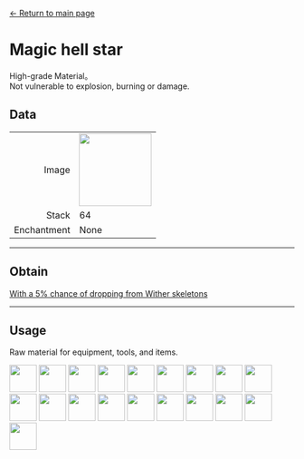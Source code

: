 [← Return to main page](../)
# Magic hell star
High-grade Material。  
Not vulnerable to explosion, burning or damage.

## Data
<table>
    <tr><td align="end">Image</td><td><img src="https://i.imgur.com/IWZz8YM.png" width="128"/></td></tr>
    <tr><td align="end">Stack</td><td>64</td></tr>
    <tr><td align="end">Enchantment</td><td>None</td></tr>
</table>

---

## Obtain
[With a 5% chance of dropping from Wither skeletons](https://minecraft.fandom.com/wiki/Wither_Skeleton)

---

## Usage
Raw material for equipment, tools, and items.

<a href="land_flying_device.md"><img src="https://i.imgur.com/sMykckD.png" width="48"/></a>
<a href="land_flying_device.md"><img src="https://i.imgur.com/eKWcQ5V.png" width="48"/></a>
<a href="transfer.md"><img src="https://i.imgur.com/zWMjq19.png" width="48"/></a>
<a href="back.md"><img src="https://i.imgur.com/R3EtEh7.png" width="48"/></a>
<a href="random_transfer.md"><img src="https://i.imgur.com/xv4Ph4E.png" width="48"/></a>
<a href="pickaxe.md"><img src="https://i.imgur.com/JNU7eKp.png" width="48"/></a>
<a href="axe.md"><img src="https://i.imgur.com/Cj6g0bi.png" width="48"/></a>
<a href="bow.md"><img src="https://i.imgur.com/4Nnxagh.gif" width="48"/></a>
<a href="crossbow.md"><img src="https://i.imgur.com/uEMNcv4.gif" width="48"/></a>
<a href="sword.md"><img src="https://i.imgur.com/yIzgPwQ.png" width="48"/></a>
<a href="shovel.md"><img src="https://i.imgur.com/8xf18Pa.png" width="48"/></a>
<a href="hoe.md"><img src="https://i.imgur.com/VeOmr49.png" width="48"/></a>
<a href="peaceful_block.md"><img src="https://i.imgur.com/ChdGHZh.png" width="48"/></a>
<a href="peaceful_block.md"><img src="https://i.imgur.com/cTC2fkv.png" width="48"/></a>
<a href="peaceful_block.md"><img src="https://i.imgur.com/tZPaxWI.png" width="48"/></a>
<a href="peaceful_block.md"><img src="https://i.imgur.com/zj97a5z.png" width="48"/></a>
<a href="peaceful_block.md"><img src="https://i.imgur.com/5NXrwba.png" width="48"/></a>
<a href="notification_block.md"><img src="https://i.imgur.com/ATkGUJe.png" width="48"/></a>
<a href="build_replicator_block.md"><img src="https://i.imgur.com/gs5l20b.png" width="48"/></a>
